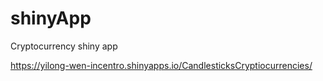 # shinyApp
Cryptocurrency shiny app

https://yilong-wen-incentro.shinyapps.io/CandlesticksCryptiocurrencies/
